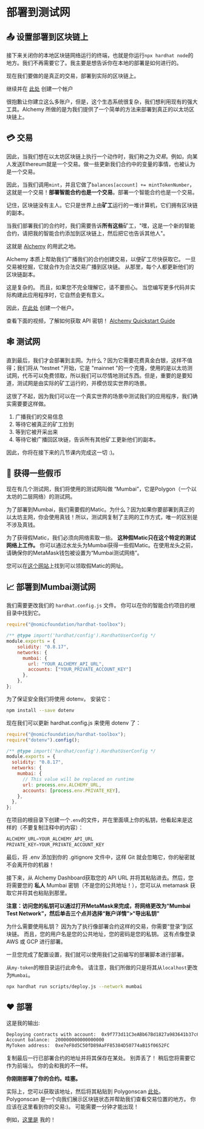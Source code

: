 # 部署到测试网

## 📤 设置部署到区块链上

接下来关闭你的本地区块链网络运行的终端，也就是你运行`npx hardhat node`的地方。我们不再需要它了。我主要是想告诉你在本地的部署是如何进行的。

现在我们要做的是真正的交易，部署到实际的区块链上。

继续并在 [此处](https://www.alchemy.com/) 创建一个帐户

很抱歉让你建立这么多账户，但是，这个生态系统很复杂，我们想利用现有的强大工具。Alchemy 所做的是为我们提供了一个简单的方法来部署到真正的以太坊区块链上。

## 💳 交易

因此，当我们想在以太坊区块链上执行一个动作时，我们称之为*交易*。例如，向某人发送Ethereum就是一个交易。做一些更新我们合约中的变量的事情，也被认为是一个交易。

因此，当我们调用`mint`，并且它做了`balances[account] += mintTokenNumber`，这就是一个交易！**部署智能合约也是一个交易**。部署一个智能合约也是一个交易。

记住，区块链没有主人。它只是世界上由**矿工**运行的一堆计算机，它们拥有区块链的副本。

当我们部署我们的合约时，我们需要告诉**所有这些**矿工，"嘿，这是一个新的智能合约，请把我的智能合约添加到区块链上，然后把它也告诉其他人"。

这就是 [Alchemy](https://www.alchemy.com/) 的用武之地。

Alchemy 本质上帮助我们广播我们的合约创建交易，以便矿工尽快获取它。 一旦交易被挖掘，它就会作为合法交易广播到区块链。 从那里，每个人都更新他们的区块链副本。

这是复杂的。 而且，如果您不完全理解它，请不要担心。 当您编写更多代码并实际构建此应用程序时，它自然会更有意义。

因此，[在此处](https://www.alchemy.com/) 创建一个帐户。

查看下面的视频，了解如何获取 API 密钥！
[Alchemy Quickstart Guide](https://docs.alchemy.com/docs/alchemy-quickstart-guide#1key-create-an-alchemy-key)

## 🕸️ 测试网

直到最后，我们才会部署到主网。为什么？因为它需要花费真金白银，这样不值得；我们将从 "testnet "开始，它是 "mainnet "的一个克隆，使用的是以太坊测试网，代币可以免费领取，所以我们可以尽情地测试东西。但是，重要的是要知道，测试网是由实际的矿工运行的，并模仿现实世界的场景。

这很了不起，因为我们可以在一个真实世界的场景中测试我们的应用程序，我们确实需要要这样做。

1. 广播我们的交易信息
2. 等待它被真正的矿工捡到
3. 等到它被开采出来
4. 等待它被广播回区块链，告诉所有其他矿工更新他们的副本。

因此，你将在接下来的几节课内完成这一切 :)。

## 🤑 获得一些假币

现在有几个测试网，我们将使用的测试网叫做 “Mumbai”，它是Polygon（一个以太坊的二层网络）的测试网。

为了部署到Mumbai，我们需要假的Matic。为什么？因为如果你要部署到真正的以太坊主网，你会使用真钱！所以，测试网复制了主网的工作方式，唯一的区别是不涉及真钱。

为了获得假Matic，我们必须向网络索取一些。 **这种假Matic只在这个特定的测试网络上工作。** 你可以通过水龙头为Mumbai获得一些假Matic。在使用龙头之前，请确保你的MetaMask钱包被设置为“Mumbai测试网络”。

您可以在[这个网站](https://calibration-faucet.filswan.com/#/dashboard)上找到可以领取假Matic的网址。

## 📈 部署到Mumbai测试网

我们需要更改我们的 `hardhat.config.js` 文件。 你可以在你的智能合约项目的根目录中找到它。

```javascript
require("@nomicfoundation/hardhat-toolbox");

/** @type import('hardhat/config').HardhatUserConfig */
module.exports = {
    solidity: "0.8.17",
    networks: {
      mumbai: {
        url: "YOUR_ALCHEMY_API_URL",
        accounts: ["YOUR_PRIVATE_ACCOUNT_KEY"]
      },
    },
};
```

为了保证安全我们将使用 dotenv。 安装它：

```bash
npm install --save dotenv
```

现在我们可以更新 hardhat.config.js 来使用 dotenv 了：

```javascript
require("@nomicfoundation/hardhat-toolbox");
require("dotenv").config();

/** @type import('hardhat/config').HardhatUserConfig */
module.exports = {
  solidity: "0.8.17",
  networks: {
    mumbai: {
      // This value will be replaced on runtime
      url: process.env.ALCHEMY_URL,
      accounts: [process.env.PRIVATE_KEY],
    },
  },
};
```

在项目的根目录下创建一个`.env`的文件，并在里面填上你的私钥，他看起来是这样的（不要复制注释中的内容）：

```javascript
ALCHEMY_URL=YOUR_ALCHEMY_API_URL
PRIVATE_KEY=YOUR_PRIVATE_ACCOUNT_KEY
```

最后，将 .env 添加到你的 .gitignore 文件中，这样 Git 就会忽略它，你的秘密就不会离开你的机器！

接下来，从 Alchemy Dashboard获取您的 API URL 并将其粘贴进去。然后，您将需要您的 **私人** Mumbai 密钥（不是您的公共地址！），您可以从 metamask 获取它并将其也粘贴到那里。

**注意：访问您的私钥可以通过打开MetaMask来完成，将网络更改为“Mumbai Test Network”，然后单击三个点并选择“账户详情”>“导出私钥”**

为什么需要使用私钥？ 因为为了执行像部署合约这样的交易，你需要“登录”到区块链。 而且，您的用户名是您的公共地址，您的密码是您的私钥。 这有点像登录 AWS 或 GCP 进行部署。

一旦您完成了配置设置，我们就可以使用我们之前编写的部署脚本进行部署。

从`my-token`的根目录运行此命令。 请注意，我们所做的只是将其从`localhost`更改为`Mumbai`。

```bash
npx hardhat run scripts/deploy.js --network mumbai
```

## ❤️ 部署

这是我的输出:

```bash
Deploying contracts with account:  0x9f773d11C3eABb67Bd1827a983641b37c6C6B0a5
Account balance:  200000000000000000
MyToken address:  0xe7eF8d5C50fD89AaFF85384D50774aB15f0652FC
```

复制最后一行已部署合约的地址并将其保存在某处。 别弄丢了！ 稍后您将需要它作为前端:)。 你的会和我的不一样。

**你刚刚部署了你的合约。哇塞。**

实际上，您可以获取该地址，然后将其粘贴到 Polygonscan [此处](https://mumbai.polygonscan.com/)。 Polygonscan 是一个向我们展示区块链状态并帮助我们查看交易位置的地方。 你应该在这里看到你的交易:)。 可能需要一分钟才能出现！

例如，[这里是](https://mumbai.polygonscan.com/address/0xe7eF8d5C50fD89AaFF85384D50774aB15f0652FC) 我的！
